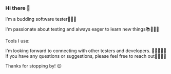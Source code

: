 ### Hi there 👋

I'm a budding software tester🕵️‍♂️🔥

I'm passionate about testing and always eager to learn new things📚📝👨‍💻

Tools I use:

I'm looking forward to connecting with other testers and developers. 🤝👨‍💻👩‍💻 If you have any questions or suggestions, please feel free to reach out🙋‍♂️🙋‍♀️

Thanks for stopping by! 😉


<!--
**daniilmaksimov/daniilmaksimov** is a ✨ _special_ ✨ repository because its `README.md` (this file) appears on your GitHub profile.

Here are some ideas to get you started:

- 🔭 I’m currently working on ...
- 🌱 I’m currently learning ...
- 👯 I’m looking to collaborate on ...
- 🤔 I’m looking for help with ...
- 💬 Ask me about ...
- 📫 How to reach me: ...
- 😄 Pronouns: ...
- ⚡ Fun fact: ...
-->
